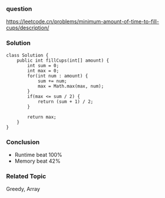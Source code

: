 ### question
https://leetcode.cn/problems/minimum-amount-of-time-to-fill-cups/description/
### Solution
```
class Solution {
    public int fillCups(int[] amount) {
        int sum = 0;
        int max = 0;
        for(int num : amount) {
            sum += num;
            max = Math.max(max, num);
        }
        if(max <= sum / 2) {
            return (sum + 1) / 2;
        }

        return max;
    }
}
```

### Conclusion
- Runtime beat 100%
- Memory beat 42%

### Related Topic
Greedy, Array